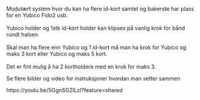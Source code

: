 <!-- Edit this file to change the product description -->

<p>Modulært system hvor du kan ha flere id-kort samlet og bakerste har plass for en Yubico Fido2 usb.<br><br>Yubico holder og 1stk id-kort holder kan klipses på vanlig krok for bånd rundt halsen. <br><br>Skal man ha flere enn Yubico og 1 id-kort må man ha krok for Yubico og maks 3 kort eller Yubico og maks 5 kort. <br><br>Det er fint mulig å ha 2 kortholdere med en krok for maks 3.</p>
<p>Se flere bilder og video for instruksjoner hvordan man setter sammen </p>
<p>https://youtu.be/5GgnSGZlLzI?feature=shared</p>